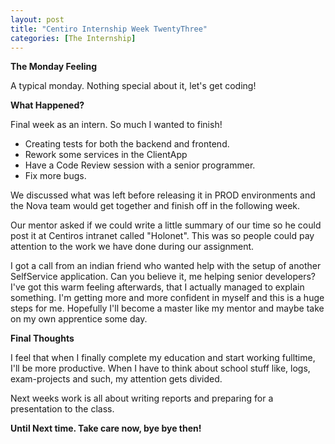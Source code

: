 ```yaml
---
layout: post
title: "Centiro Internship Week TwentyThree"
categories: [The Internship]
---
```


**The Monday Feeling**

A typical monday. Nothing special about it, let's get coding!

**What Happened?**

Final week as an intern. So much I wanted to finish!

- Creating tests for both the backend and frontend.
- Rework some services in the ClientApp
- Have a Code Review session with a senior programmer.
- Fix more bugs.

We discussed what was left before releasing it in PROD environments and the Nova team would get together and finish off in the following week.

Our mentor asked if we could write a little summary of our time so he could post it at Centiros intranet called "Holonet". This was so people could pay attention to the work we have done during our assignment.

I got a call from an indian friend who wanted help with the setup of another SelfService application. Can you believe it, me helping senior developers? I've got this warm feeling afterwards, that I actually managed to explain something. I'm getting more and more confident in myself and this is a huge steps for me. Hopefully I'll become a master like my mentor and maybe take on my own apprentice some day.

**Final Thoughts**

I feel that when I finally complete my education and start working fulltime, I'll be more productive. When I have to think about school stuff like, logs, exam-projects and such, my attention gets divided.

Next weeks work is all about writing reports and preparing for a presentation to the class.

**Until Next time. Take care now, bye bye then!**
